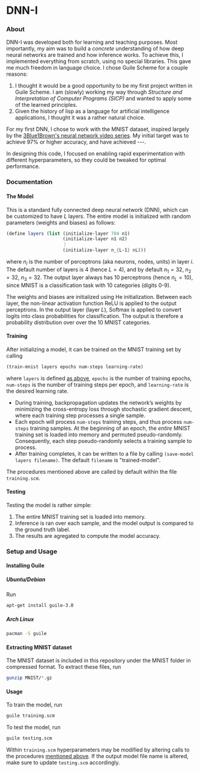 # DNN-I

### About

DNN-I was developed both for learning and teaching purposes. Most importantly, my aim was to build a *concrete* understanding of how deep neural networks are trained and how inference works. To achieve this, I implemented everything from scratch, using no special libraries. This gave me much freedom in language choice. I chose Guile Scheme for a couple reasons:
1. I thought it would be a good opportunity to be my first project written in Guile Scheme. I am (slowly) working my way through *Structure and Interpretation of Computer Programs (SICP)* and wanted to apply some of the learned principles.
2. Given the history of lisp as a language for artificial intelligence applications, I thought it was a rather natural choice.

For my first DNN, I chose to work with the MNIST dataset, inspired largely by the [3Blue1Brown's neural network video series](https://www.3blue1brown.com/topics/neural-networks). My initial target was to achieve 97% or higher accuracy, and have achieved ---.

In designing this code, I focused on enabling rapid experimentation with different hyperparameters, so they could be tweaked for optimal performance.

### Documentation

#### The Model
This is a standard fully connected deep neural network (DNN), which can be customized to have $L$ layers. The entire model is initialized with random parameters (weights and biases) as follows:
```scheme
(define layers (list (initialize-layer 784 n1)
					 (initialize-layer n1 n2)
                     ⋮
					 (initialize-layer n_{L-1} nL)))
```
where $n_i$ is the number of perceptrons (aka neurons, nodes, units) in layer $i$. The default number of layers is 4 (hence $L = 4$), and by default $n_1 = 32$, $n_2 = 32$, $n_3 = 32$. The output layer always has 10 perceptrons (hence $n_L = 10$), since MNIST is a classification task with 10 categories (digits 0-9).

The weights and biases are initialized using He initialization. Between each layer, the non-linear activation function ReLU is applied to the output perceptrons. In the output layer (layer $L$), Softmax is applied to convert logits into class probabilities for classification. The output is therefore a probability distribution over over the 10 MNIST categories.

#### Training

After initializing a model, it can be trained on the MNIST training set by calling
```scheme
(train-mnist layers epochs num-steps learning-rate)
```
where `layers` is defined [as above](#the-model), `epochs` is the number of training epochs, `num-steps` is the number of training steps per epoch, and `learning-rate` is the desired learning rate.

- During training, backpropagation updates the network’s weights by minimizing the cross-entropy loss through stochastic gradient descent, where each training step processes a single sample. 
- Each epoch will process `num-steps` training steps, and thus process `num-steps` training samples. At the beginning of an epoch, the *entire* MNIST training set is loaded into memory and permuted pseudo-randomly. Consequently, each step pseudo-randomly selects a training sample to process.
- After training completes, it can be written to a file by calling `(save-model layers filename)`. The default `filename` is "trained-model".

The procedures mentioned above are called by default within the file `training.scm`.

#### Testing

Testing the model is rather simple:
1. The entire MNIST training set is loaded into memory.
2. Inference is ran over each sample, and the model output is compared to the ground truth label.
3. The results are agregated to compute the model accuracy.

### Setup and Usage

#### Installing Guile

##### Ubuntu/Debian
Run
```sh 
apt-get install guile-3.0
```
##### Arch Linux
```sh 
pacman -S guile 
```

#### Extracting MNIST dataset

The MNIST dataset is included in this repository under the MNIST folder in compressed format. To extract these files, run 
```sh
gunzip MNIST/*.gz
```

#### Usage

To train the model, run
```sh 
guile training.scm 
```

To test the model, run 
```sh 
guile testing.scm 
```

Within `training.scm` hyperparameters may be modified by altering calls to the procedures [mentioned above](#documentation). If the output model file name is altered, make sure to update `testing.scm` accordingly.
